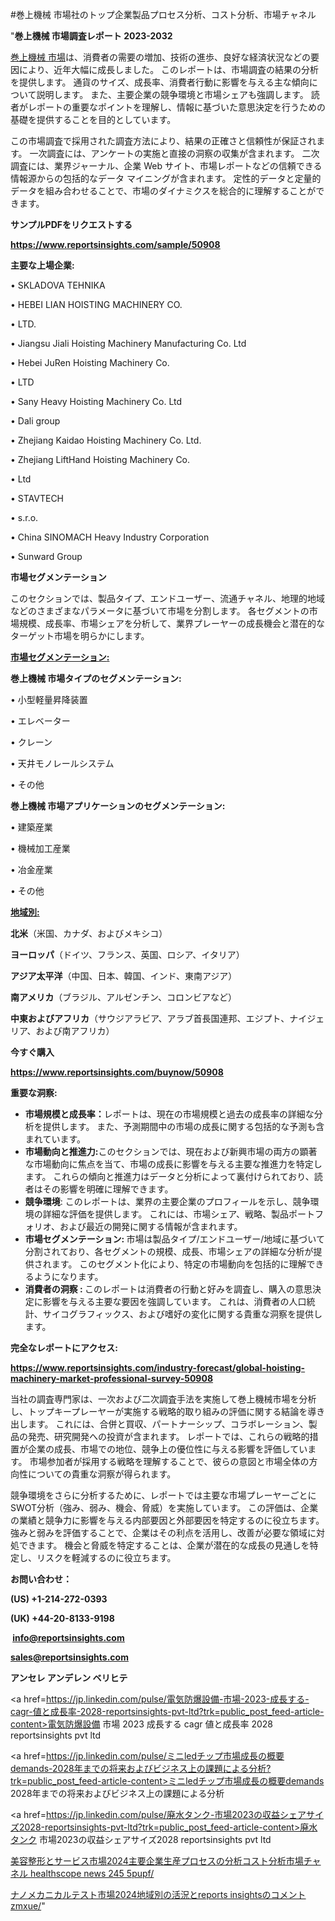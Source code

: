#巻上機械 市場社のトップ企業製品プロセス分析、コスト分析、市場チャネル

"<strong>巻上機械 市場調査レポート 2023-2032</strong>

<a href=https://www.reportsinsights.com/sample/50908>巻上機械 市場</a>は、消費者の需要の増加、技術の進歩、良好な経済状況などの要因により、近年大幅に成長しました。 このレポートは、市場調査の結果の分析を提供します。 通貨のサイズ、成長率、消費者行動に影響を与える主な傾向について説明します。 また、主要企業の競争環境と市場シェアも強調します。 読者がレポートの重要なポイントを理解し、情報に基づいた意思決定を行うための基礎を提供することを目的としています。

この市場調査で採用された調査方法により、結果の正確さと信頼性が保証されます。 一次調査には、アンケートの実施と直接の洞察の収集が含まれます。 二次調査には、業界ジャーナル、企業 Web サイト、市場レポートなどの信頼できる情報源からの包括的なデータ マイニングが含まれます。 定性的データと定量的データを組み合わせることで、市場のダイナミクスを総合的に理解することができます。

<strong><b>サンプルPDFをリクエストする</b></strong>

<a href=https://www.reportsinsights.com/sample/50908><strong><u>https://www.reportsinsights.com/sample/50908</u></strong></a>

<strong>主要な上場企業:</strong>

• SKLADOVA TEHNIKA

• HEBEI LIAN HOISTING MACHINERY CO.

• LTD.

• Jiangsu Jiali Hoisting Machinery Manufacturing Co.  Ltd

• Hebei JuRen Hoisting Machinery Co.

• LTD

• Sany Heavy Hoisting Machinery Co.  Ltd

• Dali group

• Zhejiang Kaidao Hoisting Machinery Co.  Ltd.

• Zhejiang LiftHand Hoisting Machinery Co.

• Ltd

• STAVTECH

•  s.r.o.

• China SINOMACH Heavy Industry Corporation

• Sunward Group

<strong>市場セグメンテーション</strong>

このセクションでは、製品タイプ、エンドユーザー、流通チャネル、地理的地域などのさまざまなパラメータに基づいて市場を分割します。 各セグメントの市場規模、成長率、市場シェアを分析して、業界プレーヤーの成長機会と潜在的なターゲット市場を明らかにします。

<strong><u>市場セグメンテーション</u></strong><strong><u>:</u></strong>

<strong>巻上機械 市場タイプのセグメンテーション:</strong>

• 小型軽量昇降装置

• エレベーター

• クレーン

• 天井モノレールシステム

• その他

<strong>巻上機械 市場アプリケーションのセグメンテーション:</strong>

• 建築産業

• 機械加工産業

• 冶金産業

• その他

<strong><u>地域別</u></strong><strong><u>:</u></strong>

<strong>北米</strong>（米国、カナダ、およびメキシコ）

<strong>ヨーロッパ</strong>（ドイツ、フランス、英国、ロシア、イタリア）

<strong>アジア太平洋</strong>（中国、日本、韓国、インド、東南アジア）

<strong>南アメリカ</strong>（ブラジル、アルゼンチン、コロンビアなど）

<strong>中東およびアフリカ</strong>（サウジアラビア、アラブ首長国連邦、エジプト、ナイジェリア、および南アフリカ）

<strong>今すぐ購入</strong>

<a href=https://www.reportsinsights.com/buynow/50908><strong><u>https://www.reportsinsights.com/buynow/50908</u></strong></a>

<strong>重要な洞察:</strong>
<ul>
  <li><strong>市場規模と成長率：</strong>レポートは、現在の市場規模と過去の成長率の詳細な分析を提供します。 また、予測期間中の市場の成長に関する包括的な予測も含まれています。</li>
  <li><strong>市場動向と推進力:</strong>このセクションでは、現在および新興市場の両方の顕著な市場動向に焦点を当て、市場の成長に影響を与える主要な推進力を特定します。 これらの傾向と推進力はデータと分析によって裏付けられており、読者はその影響を明確に理解できます。</li>
  <li><strong>競争環境</strong>: このレポートは、業界の主要企業のプロフィールを示し、競争環境の詳細な評価を提供します。 これには、市場シェア、戦略、製品ポートフォリオ、および最近の開発に関する情報が含まれます。</li>
  <li><strong>市場セグメンテーション: </strong>市場は製品タイプ/エンドユーザー/地域に基づいて分割されており、各セグメントの規模、成長、市場シェアの詳細な分析が提供されます。 このセグメント化により、特定の市場動向を包括的に理解できるようになります。</li>
  <li><strong>消費者の洞察 : </strong>このレポートは消費者の行動と好みを調査し、購入の意思決定に影響を与える主要な要因を強調しています。 これは、消費者の人口統計、サイコグラフィックス、および嗜好の変化に関する貴重な洞察を提供します。</li>
</ul>
<strong>完全なレポートにアクセス:</strong>

<a href=https://www.reportsinsights.com/industry-forecast/global-hoisting-machinery-market-professional-survey-50908><strong><u><b>https://www.reportsinsights.com/industry-forecast/global-hoisting-machinery-market-professional-survey-50908</b></u></strong></a>

当社の調査専門家は、一次および二次調査手法を実施して巻上機械市場を分析し、トップキープレーヤーが実施する戦略的取り組みの評価に関する結論を導き出します。 これには、合併と買収、パートナーシップ、コラボレーション、製品の発売、研究開発への投資が含まれます。 レポートでは、これらの戦略的措置が企業の成長、市場での地位、競争上の優位性に与える影響を評価しています。 市場参加者が採用する戦略を理解することで、彼らの意図と市場全体の方向性についての貴重な洞察が得られます。

競争環境をさらに分析するために、レポートでは主要な市場プレーヤーごとにSWOT分析（強み、弱み、機会、脅威）を実施しています。 この評価は、企業の業績と競争力に影響を与える内部要因と外部要因を特定するのに役立ちます。 強みと弱みを評価することで、企業はその利点を活用し、改善が必要な領域に対処できます。 機会と脅威を特定することは、企業が潜在的な成長の見通しを特定し、リスクを軽減するのに役立ちます。

<strong>お問い合わせ：</strong>

<strong>(US) +1-214-272-0393</strong>

<strong>(UK) +44-20-8133-9198</strong>

<strong> </strong><a href=info@reportsinsights.com><strong><u>info@reportsinsights.com</u></strong></a>

<a href=sales@reportsinsights.com><strong><u>sales@reportsinsights.com</u></strong></a>

<strong>アンセレ アンデレン ベリヒテ</strong>

<a href=https://jp.linkedin.com/pulse/電気防爆設備-市場-2023-成長する-cagr-値と成長率-2028-reportsinsights-pvt-ltd?trk=public_post_feed-article-content>電気防爆設備 市場 2023 成長する cagr 値と成長率 2028 reportsinsights pvt ltd</a>

<a href=https://jp.linkedin.com/pulse/ミニledチップ市場成長の概要demands-2028年までの将来およびビジネス上の課題による分析?trk=public_post_feed-article-content>ミニledチップ市場成長の概要demands 2028年までの将来およびビジネス上の課題による分析</a>

<a href=https://jp.linkedin.com/pulse/廃水タンク-市場2023の収益シェアサイズ2028-reportsinsights-pvt-ltd?trk=public_post_feed-article-content>廃水タンク 市場2023の収益シェアサイズ2028 reportsinsights pvt ltd</a>

<a href=https://www.linkedin.com/pulse/美容整形とサービス市場2024主要企業生産プロセスの分析コスト分析市場チャネル-healthscope-news-245-5pupf/>美容整形とサービス市場2024主要企業生産プロセスの分析コスト分析市場チャネル healthscope news 245 5pupf/</a>

<a href=https://www.linkedin.com/pulse/ナノメカニカルテスト市場2024地域別の活況とreports-insightsのコメント-zmxue/>ナノメカニカルテスト市場2024地域別の活況とreports insightsのコメント zmxue/</a>"
